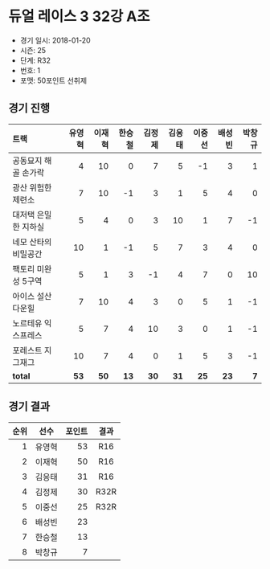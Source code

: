 # 듀얼 레이스 3 32강 A조

- 경기 일시: 2018-01-20
- 시즌: 25
- 단계: R32
- 번호: 1
- 포맷: 50포인트 선취제





## 경기 진행

| 트랙 | 유영혁 | 이재혁 | 한승철 | 김정제 | 김응태 | 이중선 | 배성빈 | 박창규 |
|:---|---:|---:|---:|---:|---:|---:|---:|---:|
| 공동묘지 해골 손가락 | 4 | 10 | 0 | 7 | 5 | -1 | 3 | 1 |
| 광산 위험한 제련소 | 7 | 10 | -1 | 3 | 1 | 5 | 4 | 0 |
| 대저택 은밀한 지하실 | 5 | 4 | 0 | 3 | 10 | 1 | 7 | -1 |
| 네모 산타의 비밀공간 | 10 | 1 | -1 | 5 | 7 | 3 | 4 | 0 |
| 팩토리 미완성 5구역 | 5 | 1 | 3 | -1 | 4 | 7 | 0 | 10 |
| 아이스 설산 다운힐 | 7 | 10 | 4 | 3 | 0 | 5 | 1 | -1 |
| 노르테유 익스프레스 | 5 | 7 | 4 | 10 | 3 | 0 | 1 | -1 |
| 포레스트 지그재그 | 10 | 7 | 4 | 0 | 1 | 5 | 3 | -1 |
| __total__ | __53__ | __50__ | __13__ | __30__ | __31__ | __25__ | __23__ | __7__ |




## 경기 결과

| 순위 | 선수 | 포인트 | 결과 |
|---:|:---:|---:|:---:|
| 1 | 유영혁 | 53 | R16 |
| 2 | 이재혁 | 50 | R16 |
| 3 | 김응태 | 31 | R16 |
| 4 | 김정제 | 30 | R32R |
| 5 | 이중선 | 25 | R32R |
| 6 | 배성빈 | 23 |  |
| 7 | 한승철 | 13 |  |
| 8 | 박창규 | 7 |  |


